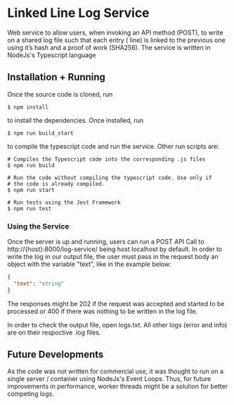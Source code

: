 # Linked Line Log Service

Web service to allow users, when invoking an API method (POST), to write on a shared log file such that each entry (
line) is linked to the previous one using it’s hash and a proof of work (SHA256). The service is written in NodeJs's
Typescript language

## Installation + Running

Once the source code is cloned, run

```shell
$ npm install
```

to install the dependencies. Once installed, run

```shell
$ npm run build_start
```

to compile the typescript code and run the service. Other run scripts are:

```shell
# Compiles the Typescript code into the corresponding .js files
$ npm run build

# Run the code without compiling the typescript code. Use only if
# the code is already compiled.
$ npm run start

# Run tests using the Jest Framework
$ npm run test
```

### Using the Service

Once the server is up and running, users can run a POST API Call to http://{host}:8000/log-service/ being host localhost
by default. In order to write the log in our output file, the user must pass in the request body an object with the
variable "text", like in the example below:
```json
{
  "text": "string"
}
```
The responses might be 202 if the request was accepted and started to be processed or 400 if there was nothing to be written in the log file.

In order to check the output file, open logs.txt. All other logs (error and info) are on their respoctive .log files.

## Future Developments

As the code was not written for commercial use, it was thought to run on a single server / container using NodeJs's
Event Loops. Thus, for future improvements in performance, worker threads might be a solution for better competing logs.